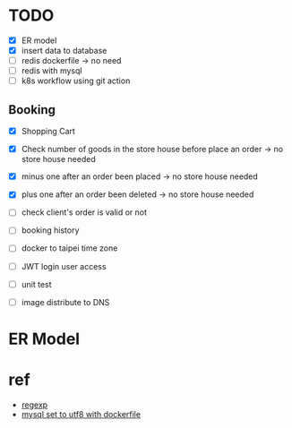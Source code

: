 # TODO

-   [x] ER model
-   [x] insert data to database
-   [ ] redis dockerfile -> no need
-   [ ] redis with mysql
-   [ ] k8s workflow using git action

## Booking

-   [X] Shopping Cart
-   [X] Check number of goods in the store house before place an order -> no store house needed
-   [X] minus one after an order been placed -> no store house needed
-   [X] plus one after an order been deleted -> no store house needed
-   [ ] check client's order is valid or not
-   [ ] booking history 
-   [ ] docker to taipei time zone
-   [ ] JWT login user access
-   [ ] unit test
-   [ ] image distribute to DNS




# ER Model

# ref

-   [regexp](http://gskinner.com/RegExr/?2tr2n)
-   [mysql set to utf8 with dockerfile](https://stackoverflow.com/questions/45729326/how-to-change-the-default-character-set-of-mysql-using-docker-compose)
